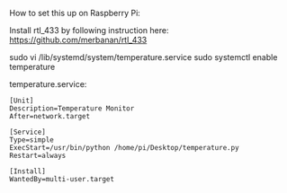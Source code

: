 
How to set this up on Raspberry Pi:

Install rtl_433 by following instruction here:
https://github.com/merbanan/rtl_433


sudo vi /lib/systemd/system/temperature.service
sudo systemctl enable temperature

temperature.service:

```
[Unit]
Description=Temperature Monitor
After=network.target

[Service]
Type=simple
ExecStart=/usr/bin/python /home/pi/Desktop/temperature.py
Restart=always

[Install]
WantedBy=multi-user.target

```

